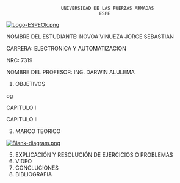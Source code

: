                         UNIVERSIDAD DE LAS FUERZAS ARMADAS 
                                      ESPE
  [![Logo-ESPEOk.png](https://i.postimg.cc/P5XdL97z/Logo-ESPEOk.png)](https://postimg.cc/HVhqRZdV)
                                                                        





NOMBRE DEL ESTUDIANTE: NOVOA VINUEZA JORGE SEBASTIAN 
  
CARRERA: ELECTRONICA Y AUTOMATIZACION 

NRC: 7319

NOMBRE DEL PROFESOR: ING. DARWIN ALULEMA






1. OBJETIVOS

  og
  
  CAPITULO I 
  
  CAPITULO II

3. MARCO TEORICO

[![Blank-diagram.png](https://i.postimg.cc/1X25zN7n/Blank-diagram.png)](https://postimg.cc/CnCVPdgS)


5. EXPLICACIÓN Y RESOLUCIÓN DE EJERCICIOS O PROBLEMAS
6. VIDEO
7. CONCLUCIONES 
8. BIBLIOGRAFIA


  
